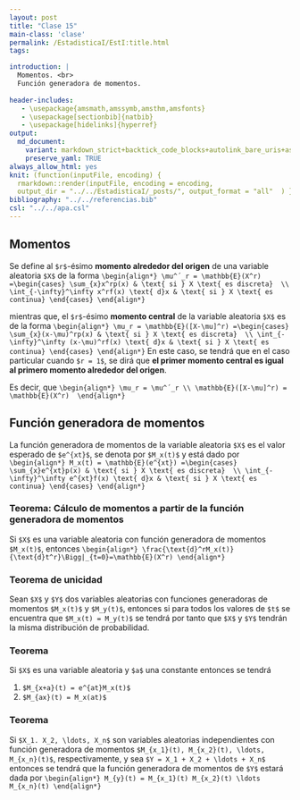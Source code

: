 ```yaml
---
layout: post
title: "Clase 15"
main-class: 'clase'
permalink: /EstadisticaI/EstI:title.html
tags:

introduction: |
  Momentos. <br>
  Función generadora de momentos.
  
header-includes:
   - \usepackage{amsmath,amssymb,amsthm,amsfonts}
   - \usepackage[sectionbib]{natbib}
   - \usepackage[hidelinks]{hyperref}
output:
  md_document:
    variant: markdown_strict+backtick_code_blocks+autolink_bare_uris+ascii_identifiers+tex_math_single_backslash
    preserve_yaml: TRUE
always_allow_html: yes   
knit: (function(inputFile, encoding) {
  rmarkdown::render(inputFile, encoding = encoding,
  output_dir = "../../EstadisticaI/_posts/", output_format = "all"  ) })
bibliography: "../../referencias.bib"
csl: "../../apa.csl"
---
```








Momentos
--------

Se define al `$r$`-ésimo **momento alrededor del origen** de una
variable aleatoria `$X$` de la forma
`\begin{align*} \mu^´_r = \mathbb{E}(X^r) =\begin{cases} \sum_{x}x^rp(x) & \text{ si } X \text{ es discreta}  \\ \int_{-\infty}^\infty x^rf(x) \text{ d}x & \text{ si } X \text{ es continua} \end{cases} \end{align*}`

mientras que, el `$r$`-ésimo **momento central** de la variable
aleatoria `$X$` es de la forma
`\begin{align*} \mu_r = \mathbb{E}([X-\mu]^r) =\begin{cases} \sum_{x}(x-\mu)^rp(x) & \text{ si } X \text{ es discreta}  \\ \int_{-\infty}^\infty (x-\mu)^rf(x) \text{ d}x & \text{ si } X \text{ es continua} \end{cases} \end{align*}`
En este caso, se tendrá que en el caso particular cuando `$r = 1$`, se
dirá que **el primer momento central es igual al primero momento
alrededor del origen**.

Es decir, que
`\begin{align*} \mu_r = \mu^´_r \\ \mathbb{E}([X-\mu]^r) = \mathbb{E}(X^r)  \end{align*}`

Función generadora de momentos
------------------------------

La función generadora de momentos de la variable aleatoria `$X$` es el
valor esperado de `$e^{xt}$`, se denota por `$M_x(t)$` y está dado por
`\begin{align*} M_x(t) = \mathbb{E}(e^{xt}) =\begin{cases} \sum_{x}e^{xt}p(x) & \text{ si } X \text{ es discreta}  \\ \int_{-\infty}^\infty e^{xt}f(x) \text{ d}x & \text{ si } X \text{ es continua} \end{cases} \end{align*}`

### Teorema: Cálculo de momentos a partir de la función generadora de momentos

Si `$X$` es una variable aleatoria con función generadora de momentos
`$M_x(t)$`, entonces
`\begin{align*} \frac{\text{d}^rM_x(t)}{\text{d}t^r}\Bigg|_{t=0}=\mathbb{E}(X^r) \end{align*}`

### Teorema de unicidad

Sean `$X$` y `$Y$` dos variables aleatorias con funciones generadoras de
momentos `$M_x(t)$` y `$M_y(t)$`, entonces si para todos los valores de
`$t$` se encuentra que `$M_x(t) = M_y(t)$` se tendrá por tanto que `$X$`
y `$Y$` tendrán la misma distribución de probabilidad.

### Teorema

Si `$X$` es una variable aleatoria y `$a$` una constante entonces se
tendrá

1.  `$M_{x+a}(t) = e^{at}M_x(t)$`
2.  `$M_{ax}(t) = M_x(at)$`

### Teorema

Si `$X_1. X_2, \ldots, X_n$` son variables aleatorias independientes con
función generadora de momentos
`$M_{x_1}(t), M_{x_2}(t), \ldots, M_{x_n}(t)$`, respectivamente, y sea
`$Y = X_1 + X_2 + \ldots + X_n$` entonces se tendrá que la función
generadora de momentos de `$Y$` estará dada por
`\begin{align*} M_{y}(t) = M_{x_1}(t) M_{x_2}(t) \ldots M_{x_n}(t) \end{align*}`
